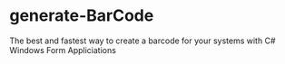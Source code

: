 # generate-BarCode
The best and fastest way to create a barcode for your systems with C# Windows Form Appliciations
